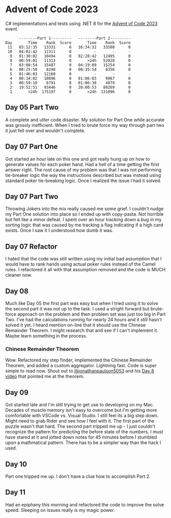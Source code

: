 # Advent of Code 2023

C# implementations and tests using .NET 8 for the [Advent of Code 2023](https://adventofcode.com/2023/) event.

```text
      --------Part 1---------   --------Part 2---------
Day       Time    Rank  Score       Time    Rank  Score
 11   03:12:35   13331      0   16:34:32   33500      0
 10   04:02:42   12311      0          -       -      -
  9   01:30:02   10494      0   02:28:42   12495      0
  8   00:59:01   11313      0       >24h   52028      0
  7   03:00:54   15487      0   04:19:09   15254      0
  6   00:25:50    8248      0   00:35:54    8356      0
  5   01:46:03   12160      0          -       -      -
  4   00:34:02   10896      0   01:06:03    9967      0
  3   00:59:18    6791      0   01:06:38    4879      0
  2   19:52:51   93446      0   20:00:53   89269      0
  1       >24h  175197      0       >24h  131096      0
  ```

## Day 05 Part Two
A complete and utter code disaster.  My solution for Part One while accurate was grossly inefficient.  When I tried to brute force my way through part two it just fell over and wouldn't complete.  

## Day 07 Part One
Got started an hour late on this one and got really hung up on how to generate values for each poker hand.  Had a hell of a time getting the first answer right.  The root cause of my problem was that I was not performing tie-breaker logic the way the instructions described but was instead using standard poker tie-breaking logic.  Once I realized the issue I had it solved.

## Day 07 Part Two
Throwing Jokers into the mix really caused me some grief.  I couldn't nudge my Part One solution into place so I ended up with copy-pasta.  Not horrible but felt like a minor defeat.  I spent over an hour tracking down a bug in my sorting logic that was caused by me tracking a flag indicating if a high card exists.  Once I saw it I understood how dumb it was.

## Day 07 Refactor
I hated that the code was still written using my initial bad assumption that I would have to rank hands using actual poker rules instead of the Camel rules.  I refactored it all with that assumption removed and the code is MUCH cleaner now.

## Day 08
Much like Day 05 the first part was easy but when I tried using it to solve the second part it was not up to the task.  I used a stright forward but brute-force approach on the problem and then problem set was just too big in Part Two.  I've had the calculations running for nearly 24 hours and it still hasn't solved it yet.  I heard mention on-line that it should use the Chinese Remainder Theorem.  I might research that and see if I can't implement it.  Maybe learn something in the process.

### Chinese Remainder Theorem
Wow.  Refactored my step finder, implemented the Chinese Remainder Theorem, and added a custom aggregator.  Lightning fast.  Code is super simple to read now.  Shout out to [@jonathanpaulson5053](https://github.com/jonathanpaulson) and his [Day 8 video](https://www.youtube.com/watch?v=07AMCU8Xyg4) that pointed me at the theorem.

## Day 09
Got started late and I'm still trying to get use to developing on my Mac.  Decades of muscle memory isn't easy to overcome but I'm getting more comfortable with VSCode vs. Visual Studio.  I still feel its a big step down.  Might need to grab Rider and see how I feel with it.  The first part of the puzzle wasn't that hard.  The second part tripped me up - I just couldn't recognize the pattern for predicting the before state of the numbers.  I must have stared at it and jotted down notes for 45 minutes before I stumbled upon a mathmatical pattern.  There has to be a simpler way than the hack I used.

## Day 10
Part one tripped me up.  I don't have a clue how to accomplish Part 2.

## Day 11 
Had an epiphany this morning and refactored the code to improve the solve speed.  Sleeping on issues really is my magic power.